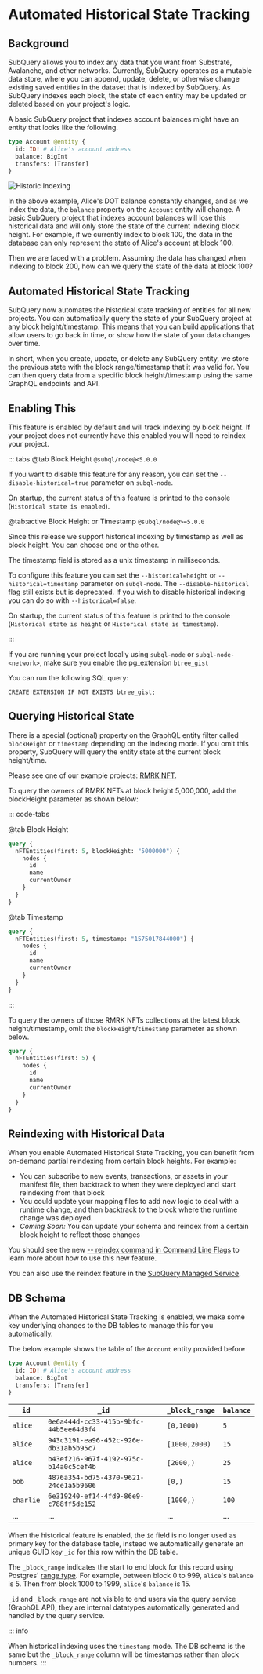 # Automated Historical State Tracking

## Background

SubQuery allows you to index any data that you want from Substrate, Avalanche, and other networks. Currently, SubQuery operates as a mutable data store, where you can append, update, delete, or otherwise change existing saved entities in the dataset that is indexed by SubQuery. As SubQuery indexes each block, the state of each entity may be updated or deleted based on your project's logic.

A basic SubQuery project that indexes account balances might have an entity that looks like the following.

```graphql
type Account @entity {
  id: ID! # Alice's account address
  balance: BigInt
  transfers: [Transfer]
}
```

![Historic Indexing](/assets/img/run_publish/historic_indexing.png)

In the above example, Alice's DOT balance constantly changes, and as we index the data, the `balance` property on the `Account` entity will change. A basic SubQuery project that indexes account balances will lose this historical data and will only store the state of the current indexing block height. For example, if we currently index to block 100, the data in the database can only represent the state of Alice's account at block 100.

Then we are faced with a problem. Assuming the data has changed when indexing to block 200, how can we query the state of the data at block 100?

## Automated Historical State Tracking

SubQuery now automates the historical state tracking of entities for all new projects. You can automatically query the state of your SubQuery project at any block height/timestamp. This means that you can build applications that allow users to go back in time, or show how the state of your data changes over time.

In short, when you create, update, or delete any SubQuery entity, we store the previous state with the block range/timestamp that it was valid for. You can then query data from a specific block height/timestamp using the same GraphQL endpoints and API.

## Enabling This

This feature is enabled by default and will track indexing by block height. If your project does not currently have this enabled you will need to reindex your project.

::: tabs
@tab Block Height `@subql/node@<5.0.0`

If you want to disable this feature for any reason, you can set the `--disable-historical=true` parameter on `subql-node`.

On startup, the current status of this feature is printed to the console (`Historical state is enabled`).


@tab:active Block Height or Timestamp `@subql/node@>=5.0.0`

Since this release we support historical indexing by timestamp as well as block height. You can choose one or the other.

The timestamp field is stored as a unix timestamp in milliseconds.

To configure this feature you can set the `--historical=height` or `--historical=timestamp` parameter on `subql-node`. The `--disable-historical` flag still exists but is deprecated. If you wish to disable historical indexing you can do so with `--historical=false`.

On startup, the current status of this feature is printed to the console (`Historical state is height` or `Historical state is timestamp`).

:::

If you are running your project locally using `subql-node` or `subql-node-<network>`, make sure you enable the pg_extension `btree_gist`

You can run the following SQL query:

```shell
CREATE EXTENSION IF NOT EXISTS btree_gist;
```

## Querying Historical State

There is a special (optional) property on the GraphQL entity filter called `blockHeight` or `timestamp` depending on the indexing mode. If you omit this property, SubQuery will query the entity state at the current block height/time.

Please see one of our example projects: [RMRK NFT](https://github.com/subquery/tutorial-rmrk-nft).

To query the owners of RMRK NFTs at block height 5,000,000, add the blockHeight parameter as shown below:

::: code-tabs

@tab Block Height

```graphql
query {
  nFTEntities(first: 5, blockHeight: "5000000") {
    nodes {
      id
      name
      currentOwner
    }
  }
}
```

@tab Timestamp

```graphql
query {
  nFTEntities(first: 5, timestamp: "1575017844000") {
    nodes {
      id
      name
      currentOwner
    }
  }
}
```

:::

To query the owners of those RMRK NFTs collections at the latest block height/timestamp, omit the `blockHeight`/`timestamp` parameter as shown below.

```graphql
query {
  nFTEntities(first: 5) {
    nodes {
      id
      name
      currentOwner
    }
  }
}
```

## Reindexing with Historical Data

When you enable Automated Historical State Tracking, you can benefit from on-demand partial reindexing from certain block heights. For example:

- You can subscribe to new events, transactions, or assets in your manifest file, then backtrack to when they were deployed and start reindexing from that block
- You could update your mapping files to add new logic to deal with a runtime change, and then backtrack to the block where the runtime change was deployed.
- _Coming Soon:_ You can update your schema and reindex from a certain block height to reflect those changes

You should see the new [-- reindex command in Command Line Flags](./references.md#reindex) to learn more about how to use this new feature.

You can also use the reindex feature in the [SubQuery Managed Service](https://managedservice.subquery.network).

## DB Schema

When the Automated Historical State Tracking is enabled, we make some key underlying changes to the DB tables to manage this for you automatically.

The below example shows the table of the `Account` entity provided before

```graphql
type Account @entity {
  id: ID! # Alice's account address
  balance: BigInt
  transfers: [Transfer]
}
```

| `id`      | `_id`                                  | `_block_range` | `balance` |
| --------- | -------------------------------------- | -------------- | --------- |
| `alice`   | `0e6a444d-cc33-415b-9bfc-44b5ee64d3f4` | `[0,1000)`     | `5`       |
| `alice`   | `943c3191-ea96-452c-926e-db31ab5b95c7` | `[1000,2000)`  | `15`      |
| `alice`   | `b43ef216-967f-4192-975c-b14a0c5cef4b` | `[2000,)`      | `25`      |
| `bob`     | `4876a354-bd75-4370-9621-24ce1a5b9606` | `[0,)`         | `15`      |
| `charlie` | `6e319240-ef14-4fd9-86e9-c788ff5de152` | `[1000,)`      | `100`     |
| ...       | ...                                    | ...            | ...       |

When the historical feature is enabled, the `id` field is no longer used as primary key for the database table, instead we automatically generate an unique GUID key `_id` for this row within the DB table.

The `_block_range` indicates the start to end block for this record using Postgres' [range type](https://www.postgresql.org/docs/current/rangetypes.html). For example, between block 0 to 999, `alice`'s `balance` is 5. Then from block 1000 to 1999, `alice`'s `balance` is 15.

`_id` and `_block_range` are not visible to end users via the query service (GraphQL API), they are internal datatypes automatically generated and handled by the query service.

::: info

When historical indexing uses the `timestamp` mode. The DB schema is the same but the `_block_range` column will be timestamps rather than block numbers.
:::
